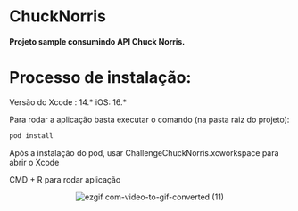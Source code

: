 # ChuckNorris

#### Projeto sample consumindo API Chuck Norris.

# Processo de instalação:
Versão do Xcode : 14.* iOS: 16.*

Para rodar a aplicação basta executar o comando (na pasta raiz do projeto):
```python
pod install 
```

Após a instalação do pod, usar ChallengeChuckNorris.xcworkspace para abrir o Xcode

CMD + R para rodar aplicação
<div align="center">  
  
![ezgif com-video-to-gif-converted (11)](https://github.com/ellcavalcante/ChallengeChuckNorris/assets/89115923/4b0bd50e-b2f0-4824-ae7d-ac3e795362de)
